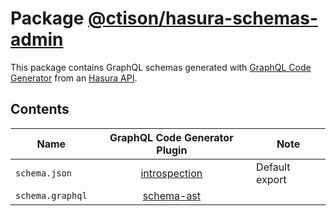 # Package [@ctison/hasura-schemas-admin](https://www.npmjs.com/package/@ctison/hasura-schemas-admin)

This package contains GraphQL schemas generated with [GraphQL Code Generator](https://graphql-code-generator.com) from an [Hasura API](https://github.com/ctison/hasura).

## Contents

| Name             |                          GraphQL Code Generator Plugin                          | Note           |
| ---------------- | :-----------------------------------------------------------------------------: | -------------- |
| `schema.json`    | [introspection](https://graphql-code-generator.com/docs/plugins/introspection/) | Default export |
| `schema.graphql` |    [schema-ast](https://graphql-code-generator.com/docs/plugins/schema-ast)     |
